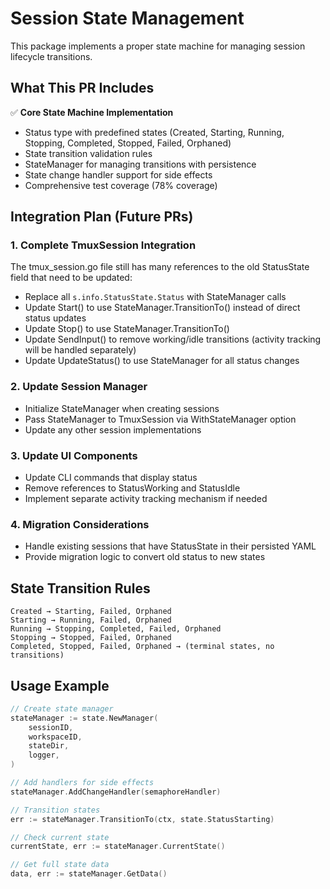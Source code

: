 # Session State Management

This package implements a proper state machine for managing session lifecycle transitions.

## What This PR Includes

✅ **Core State Machine Implementation**

- Status type with predefined states (Created, Starting, Running, Stopping, Completed, Stopped, Failed, Orphaned)
- State transition validation rules
- StateManager for managing transitions with persistence
- State change handler support for side effects
- Comprehensive test coverage (78% coverage)

## Integration Plan (Future PRs)

### 1. Complete TmuxSession Integration

The tmux_session.go file still has many references to the old StatusState field that need to be updated:

- Replace all `s.info.StatusState.Status` with StateManager calls
- Update Start() to use StateManager.TransitionTo() instead of direct status updates
- Update Stop() to use StateManager.TransitionTo()
- Update SendInput() to remove working/idle transitions (activity tracking will be handled separately)
- Update UpdateStatus() to use StateManager for all status changes

### 2. Update Session Manager

- Initialize StateManager when creating sessions
- Pass StateManager to TmuxSession via WithStateManager option
- Update any other session implementations

### 3. Update UI Components

- Update CLI commands that display status
- Remove references to StatusWorking and StatusIdle
- Implement separate activity tracking mechanism if needed

### 4. Migration Considerations

- Handle existing sessions that have StatusState in their persisted YAML
- Provide migration logic to convert old status to new states

## State Transition Rules

```text
Created → Starting, Failed, Orphaned
Starting → Running, Failed, Orphaned
Running → Stopping, Completed, Failed, Orphaned
Stopping → Stopped, Failed, Orphaned
Completed, Stopped, Failed, Orphaned → (terminal states, no transitions)
```

## Usage Example

```go
// Create state manager
stateManager := state.NewManager(
    sessionID,
    workspaceID,
    stateDir,
    logger,
)

// Add handlers for side effects
stateManager.AddChangeHandler(semaphoreHandler)

// Transition states
err := stateManager.TransitionTo(ctx, state.StatusStarting)

// Check current state
currentState, err := stateManager.CurrentState()

// Get full state data
data, err := stateManager.GetData()
```
